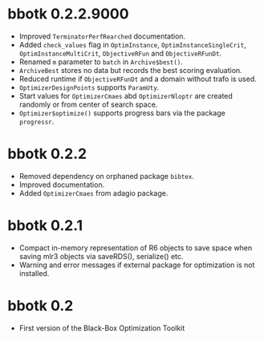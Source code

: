 # bbotk 0.2.2.9000

* Improved `TerminatorPerfRearched` documentation.
* Added `check_values` flag in `OptimInstance`, `OptimInstanceSingleCrit`, 
  `OptimInstanceMultiCrit`, `ObjectiveRFun` and `ObjectiveRFunDt`.
* Renamed `m` parameter to `batch` in `Archive$best()`.
* `ArchiveBest` stores no data but records the best scoring evaluation.
* Reduced runtime if `ObjectiveRFunDt` and a domain without trafo is used.
* `OptimizerDesignPoints` supports `ParamUty`.
* Start values for `OptimizerCmaes` abd `OptimizerNloptr` are created randomly
  or from center of search space.
* `Optimizer$optimize()` supports progress bars via the package `progressr`.

# bbotk 0.2.2

* Removed dependency on orphaned package `bibtex`.
* Improved documentation.
* Added `OptimizerCmaes` from adagio package.

# bbotk 0.2.1

* Compact in-memory representation of R6 objects to save space when
  saving mlr3 objects via saveRDS(), serialize() etc.
* Warning and error messages if external package for optimization is
  not installed.

# bbotk 0.2

* First version of the Black-Box Optimization Toolkit

